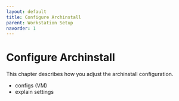 ```yaml
---
layout: default
title: Configure Archinstall
parent: Workstation Setup
navorder: 1
---
```


# Configure Archinstall

This chapter describes how you adjust the archinstall configuration.

- configs (VM)
- explain settings
